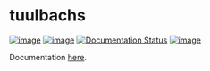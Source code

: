 # tuulbachs
[![image](https://img.shields.io/github/license/dksmiffs/tuulbachs.svg)](https://github.com/dksmiffs/tuulbachs)
[![image](https://img.shields.io/github/v/release/dksmiffs/tuulbachs.svg)](https://github.com/dksmiffs/tuulbachs/releases)
[![Documentation Status](https://readthedocs.org/projects/tuulbachs/badge/?version=latest)](https://tuulbachs.readthedocs.io/en/latest/?badge=latest)
[![image](https://img.shields.io/travis/dksmiffs/tuulbachs.svg)](https://travis-cit.org/dksmiffs/tuulbachs)

Documentation [here][1].

[1]: https://tuulbachs.readthedocs.io/en/latest/
